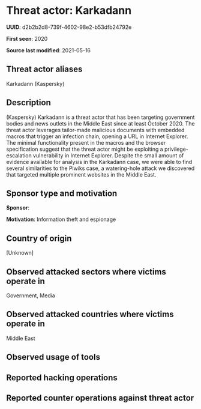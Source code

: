 # Threat actor: Karkadann

**UUID**: d2b2b2d8-739f-4602-98e2-b53dfb24792e

**First seen**: 2020

**Source last modified**: 2021-05-16

## Threat actor aliases

Karkadann (Kaspersky)

## Description

(Kaspersky) Karkadann is a threat actor that has been targeting government bodies and news outlets in the Middle East since at least October 2020. The threat actor leverages tailor-made malicious documents with embedded macros that trigger an infection chain, opening a URL in Internet Explorer. The minimal functionality present in the macros and the browser specification suggest that the threat actor might be exploiting a privilege-escalation vulnerability in Internet Explorer. Despite the small amount of evidence available for analysis in the Karkadann case, we were able to find several similarities to the Piwiks case, a watering-hole attack we discovered that targeted multiple prominent websites in the Middle East.

## Sponsor type and motivation

**Sponsor**: 

**Motivation**: Information theft and espionage


## Country of origin

[Unknown]

## Observed attacked sectors where victims operate in

Government, Media

## Observed attacked countries where victims operate in

Middle East

## Observed usage of tools



## Reported hacking operations



## Reported counter operations against threat actor





